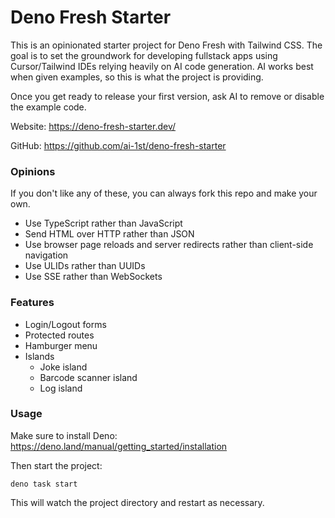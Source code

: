 # Deno Fresh Starter

This is an opinionated starter project for Deno Fresh with Tailwind CSS. The goal is to set the groundwork for developing fullstack apps using Cursor/Tailwind IDEs relying heavily on AI code generation. AI works best when given examples, so this is what the project is providing.

Once you get ready to release your first version, ask AI to remove or disable the example code.

Website: https://deno-fresh-starter.dev/

GitHub: https://github.com/ai-1st/deno-fresh-starter

### Opinions

If you don't like any of these, you can always fork this repo and make your own.

* Use TypeScript rather than JavaScript
* Send HTML over HTTP rather than JSON
* Use browser page reloads and server redirects rather than client-side navigation
* Use ULIDs rather than UUIDs
* Use SSE rather than WebSockets

### Features

* Login/Logout forms
* Protected routes
* Hamburger menu
* Islands
	+ Joke island
	+ Barcode scanner island
    + Log island

### Usage

Make sure to install Deno: https://deno.land/manual/getting_started/installation

Then start the project:

```
deno task start
```

This will watch the project directory and restart as necessary.
